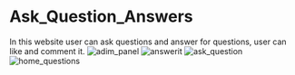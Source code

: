 # Ask_Question_Answers
In this website user can ask questions and answer for questions, user can like and comment it.
![adim_panel](https://github.com/Niveditha8970/Ask_Question_Answers/assets/117922358/7e3af44e-940f-42ec-b9d1-9fca04123cc3)
![answerit](https://github.com/Niveditha8970/Ask_Question_Answers/assets/117922358/dff08f75-f9d1-4965-b074-b14618441a27)
![ask_question](https://github.com/Niveditha8970/Ask_Question_Answers/assets/117922358/d6144e44-d428-43e7-999c-cde35c1a5cf0)
![home_questions](https://github.com/Niveditha8970/Ask_Question_Answers/assets/117922358/89fb6713-6592-445d-aff9-b34ee27b2661)
